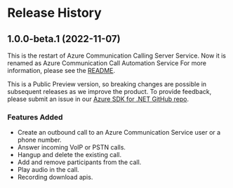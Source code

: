 # Release History

## 1.0.0-beta.1 (2022-11-07)
This is the restart of Azure Communication Calling Server Service. Now it is renamed as Azure Communication Call Automation Service For more information, please see the [README][read_me].

This is a Public Preview version, so breaking changes are possible in subsequent releases as we improve the product. To provide feedback, please submit an issue in our [Azure SDK for .NET GitHub repo](https://github.com/Azure/azure-sdk-for-net/issues).

### Features Added
- Create an outbound call to an Azure Communication Service user or a phone number.
- Answer incoming VoIP or PSTN calls.
- Hangup and delete the existing call.
- Add and remove participants from the call.
- Play audio in the call.
- Recording download apis.

<!-- LINKS -->
[read_me]: https://github.com/Azure/azure-sdk-for-net/blob/main/sdk/communication/Azure.Communication.CallAutomation/README.md
[DTMF]: https://en.wikipedia.org/wiki/Dual-tone_multi-frequency_signaling